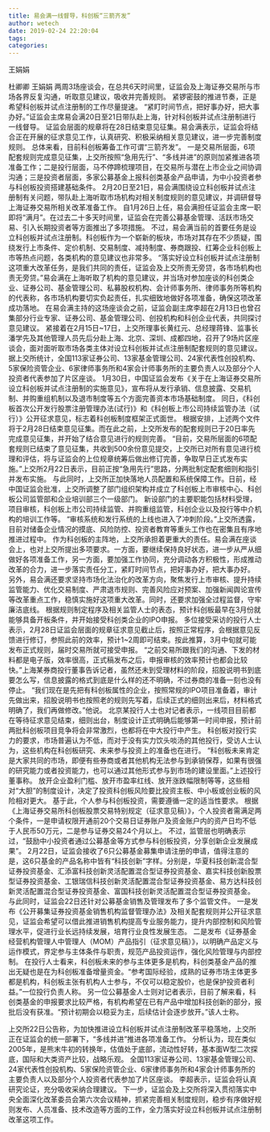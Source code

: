 ```yaml
---
title: 易会满一线督导，科创板“三箭齐发”
author: wetech
date: 2019-02-24 22:20:04
tags: 
categories: 
---
```

王娟娟
<!-- more -->
杜卿卿
王娟娟
两周3场座谈会，在总共6天时间里，证监会及上海证券交易所与市场各界反复沟通，听取意见建议，吸收并完善规则。
紧锣密鼓的推进节奏，正是希望科创板并试点注册制的工作尽量提速。
“紧盯时间节点，把好事办好，把大事办好。”证监会主席易会满20日至21日带队赴上海，针对科创板并试点注册制进行一线督导。
证监会层面的规章将在28日结束意见征集。易会满表示，证监会将结合正在开展的征求意见工作，认真研究、积极采纳相关意见建议，进一步完善制度规则。
总体来看，目前科创板筹备工作可谓“三箭齐发”。
一是交易所层面，6项配套规则完成意见征集，上交所按照“急用先行”、“多线并进”的原则加紧推进各项准备工作；二是投行层面，马不停蹄梳理项目，在交易所与潜在上市企业之间协调沟通；三是投资者层面，多家公募基金上报科创类基金产品申请，为中小投资者参与科创板投资搭建基础条件。
2月20日至21日，易会满围绕设立科创板并试点注册制有关问题，带队赴上海听取市场机构对相关制度规则的意见建议，并调研督导上海证券交易所相关改革准备工作。
自1月26日上任，易会满担任证监会主席一职即将“满月”。在过去二十多天时间里，证监会在完善公募基金管理、活跃市场交易、引入长期投资者等方面推出了多项措施。
不过，易会满当前的首要任务是设立科创板并试点注册制。科创板作为一个崭新的板块，市场对其存在不少质疑，围绕发行上市条件、定价机制、交易制度、减持制度、券商跟投、红筹企业科创板上市等热点问题，各类机构的意见建议也非常多。
“落实好设立科创板并试点注册制这项重大改革任务，是我们共同的责任，证监会及上交所责无旁贷，各市场机构也责无旁贷。”易会满在上海听取了机构的意见建议，并当场对参加座谈的科创类企业、证券公司、基金管理公司、私募股权机构、会计师事务所、律师事务所等机构的代表称，各市场机构要切实负起责任，扎实细致地做好各项准备，确保这项改革成功落地。
在易会满主持的这场座谈会之前，证监会副主席李超在2月13日也曾召集部分行业专家、证券公司、基金管理公司、创投机构和科创企业代表，共同探讨意见建议。
紧接着在2月15日~17日，上交所理事长黄红元、总经理蒋锋、监事长潘学先及其他管理人员先后分赴上海、北京、深圳、成都四地，召开了9场片区座谈会，面对面听取市场各类主体对设立科创板并试点注册制配套规则的意见建议。
据上交所统计，全国113家证券公司、13家基金管理公司、24家代表性创投机构、5家保险资管企业、6家律师事务所和4家会计师事务所的主要负责人以及部分个人投资者代表参加了片区座谈。
1月30日，中国证监会发布《关于在上海证券交易所设立科创板并试点注册制的实施意见》，宣布将从发行承销、信息披露、交易机制、并购重组机制以及退市制度等五个方面完善资本市场基础制度。
同日，《科创板首次公开发行股票注册管理办法(试行)》和《科创板上市公司持续监管办法（试行）》公开征求意见，标志着科创板制度框架正式面世。
根据安排，上述两个文件将于2月28日结束意见征集。而在此之前，上交所发布的配套规则已于20日率先完成意见征集，并开始了结合意见进行的规则完善。
“目前，交易所层面的6项配套规则已结束了意见征集，共收到500余份意见提交，上交所已对所有意见进行梳理和评估，将与证监会的上位规章统筹后做出修订完善，争取早日正式发布实施。”上交所2月22日表示，目前正按“急用先行”思路，分两批制定配套细则和指引并发布实施。
与此同时，上交所正加快落地人员配置和系统保障工作。日前，经中国证监会批准，上交所调整了部门组织架构并成立了科创板上市审核中心、科创板公司监管部和企业培训部三个一级部门。
新设部门的主要职能包括材料受理，项目审核，科创板上市公司持续监管、并购重组监管，科创企业以及投行等中介机构的培训工作等。
“审核系统和发行系统的上线也进入了冲刺阶段。”上交所透露，目前对储备企业情况的摸底、风险防控、投资者教育等重头工作也在密集且有序地推进过程中。
作为科创板的主阵地，上交所承担着更重大的责任。易会满在座谈会上，也对上交所提出多项要求。一方面，要继续保持良好状态，进一步从严从细做好各项准备工作，另一方面，要加强工作协同，充分调动各方积极性，形成推动改革的合力，进一步落实责任分工，紧盯时间节点，把好事办好，把大事办好。
另外，易会满还要求坚持市场化法治化的改革方向，聚焦发行上市审核、提升持续监管能力、优化交易制度、严肃退市规则、完善风险应对预案、加强新闻舆论宣传等改革重点工作，稳慎实施好这项重大改革。同时，还要求加强全过程监督，守牢廉洁底线。
根据规则制定程序及相关监管人士的表态，预计科创板最早在3月份就能够具备开板条件，并开始接受科创类企业的IPO申报。
多位接受采访的投行人士表示，2月28日证监会层面的规章征求意见截止后，按照正常程序，会根据意见反馈进行修订，参照此前的效率，预计1~2周即可结束。按此推算，3月中旬就可能发布正式规则，届时交易所就可接受申报。
“之前交易所跟我们的沟通、下发的材料都是电子版，效率很高，正式稿发布之后，申报审核的效率预计也都会比较快。”上海某券商投行董事告诉记者，虽然还未到受理材料的阶段，招股说明书到底要怎么写，信息披露的格式到底是什么样的还不明确，不过券商的准备一刻也没有停止。
“我们现在是先把有科创板属性的企业，按照常规的IPO项目准备着，审计先做出来，招股说明书也按照老的规则先写着，后续正式的细则出来后，材料格式明确了，我们再做修改。”他说。
北京某投行人士也对记者表示，一线项目目前都在等待征求意见结束，细则出台，制度设计正式明确后能够第一时间申报，预计前两批科创板项目竞争将会非常激烈，也都将在中大投行中产生。
科创板对投行实力的要求，市场普遍认为不低，而对于没有实力饮头啖汤的其他投行，受访人士认为，这些机构在科创板研究、未来参与投资上的准备也在进行。
“科创板未来肯定是大家共同的市场，即便有些券商或者其他机构无法参与到承销保荐，如果有很强的研究能力或者投资能力，也可以通过其他形式参与到市场的建设里面。”上述投行董事称。
放开企业盈利门槛、放开市盈率红线、放开涨跌幅限制等等，这些相对“大胆”的制度设计，决定了投资科创板风险要比投资主板、中小板或创业板的风险相对更大。
基于此，个人参与科创板投资，需要遵循一定的适当性要求。
根据《上海证券交易所科创板股票交易特别规定（征求意见稿）》，个人投资者需满足两个条件，一是申请权限开通前20个交易日证券账户及资金账户内的资产日均不低于人民币50万元，二是参与证券交易24个月以上。
不过，监管层也明确表示过，“鼓励中小投资者通过公募基金等方式参与科创板投资，分享创新企业发展成果”。
2月22日，证监会接收了6只公募基金募集申请注册的申请，值得注意的是，这6只基金的产品名称中皆有“科技创新”字样。分别是，华夏科技创新混合型证券投资基金、汇添富科技创新灵活配置混合型证券投资基金、嘉实科技创新股票型证券投资基金、工银瑞信科技创新灵活配置混合型证券投资基金、易方达科技创新灵活配置混合型证券投资基金、富国科技创新灵活配置混合型证券投资基金。
与此同时，证监会22日还针对公募基金销售及管理发布了多个监管文件。
一是发布《公开募集证券投资基金销售机构监督管理办法》及相关配套规则并公开征求意见，证监会希望可以借此推进销售机构提高专业服务能力，提升内部控制和风险管理水平，促进行业长远持续发展，培育行业良性发展生态。
二是发布《证券基金经营机构管理人中管理人（MOM）产品指引（征求意见稿）》，以明确产品定义与运作模式，界定参与主体条件与职责，规范产品投资运作，强化风险管理与内部控制。
在投行人士看来，科创板未来的参与主体更多是机构，科创类基金产品的推出无疑也是在为科创板准备增量资金。“参考国际经验，成熟的证券市场主体更多都是机构，科创板主张有机构人士参与，不仅可以稳定股价，也是保护投资者利益。”一位投行负责人称。
另一位公募基金人士则对记者表示，目前了解来看，科创类基金的申报要求比较严格，有机构希望在已有产品中增加科技创新的部分，报批后没有获准。“预计初期会以稳妥为主，后续估计会逐步放开。”该人士称。
 
 
上交所22日公告称，为加快推进设立科创板并试点注册制改革平稳落地，上交所正在证监会的统一部署下，“多线并进”推进各项准备工作。
分析认为，现在类似2005年，是熊末牛初的转换年，估值处于底部，流动性好转，基本面W型二次探底，国际和大类资产比较，战略乐观。
全国113家证券公司、13家基金管理公司、24家代表性创投机构、5家保险资管企业、6家律师事务所和4家会计师事务所的主要负责人以及部分个人投资者代表参加了片区座谈。
李超表示，证监会将认真研究论证，充分吸收采纳合理建议。
下一步，证监会及上交所将深入贯彻落实中央全面深化改革委员会第六次会议精神，抓紧完善相关制度规则，稳步有序做好规则发布、人员准备、技术改造等方面的工作，全力落实好设立科创板并试点注册制改革这项工作。
